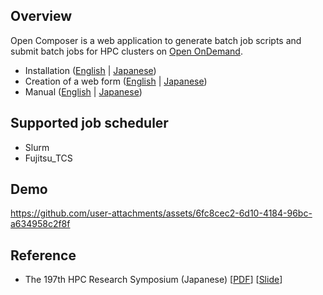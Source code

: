 ## Overview

Open Composer is a web application to generate batch job scripts and submit batch jobs for HPC clusters on [Open OnDemand](https://openondemand.org/).

- Installation ([English](./docs/INSTALL_en.md) | [Japanese](./docs/INSTALL_ja.md))
- Creation of a web form ([English](./docs/WEBFORM_en.md)  | [Japanese](./docs/WEBFORM_ja.md))
- Manual ([English](./docs/MANUAL_en.md) | [Japanese](./docs/MANUAL_ja.md))

## Supported job scheduler
- Slurm
- Fujitsu_TCS

## Demo
https://github.com/user-attachments/assets/6fc8cec2-6d10-4184-96bc-a634958c2f8f

## Reference
- The 197th HPC Research Symposium (Japanese) [[PDF](https://mnakao.net/data/2024/HPC197.pdf)] [[Slide](https://mnakao.net/data/2024/HPC197-slide.pdf)]

